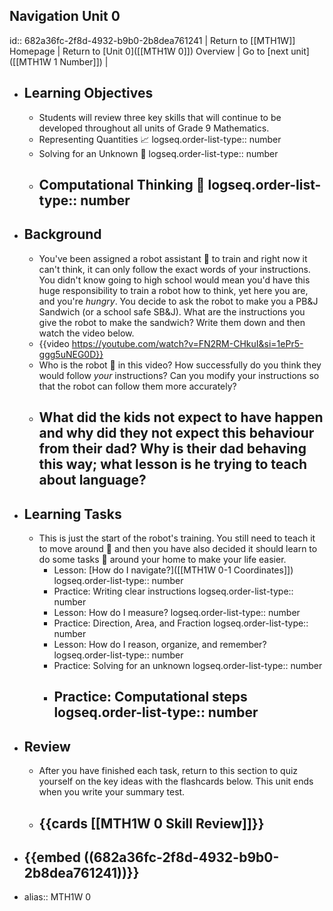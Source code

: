 ## Navigation Unit 0
id:: 682a36fc-2f8d-4932-b9b0-2b8dea761241
| Return to [[MTH1W]] Homepage | Return to [Unit 0]([[MTH1W 0]]) Overview | Go to [next unit]([[MTH1W 1 Number]]) |
- ## Learning Objectives
	- Students will review three key skills that will continue to be developed throughout all units of Grade 9 Mathematics.
	- Representing Quantities 📈
	  logseq.order-list-type:: number
	- Solving for an Unknown 🟰
	  logseq.order-list-type:: number
	- Computational Thinking 🧮
	  logseq.order-list-type:: number
	  ---
- ## Background
	- You've been assigned a robot assistant 🤖 to train and right now it can't think, it can only follow the exact words of your instructions. You didn't know going to high school would mean you'd have this huge responsibility to train a robot how to think, yet here you are, and you're *hungry*. You decide to ask the robot to make you a PB&J Sandwich (or a school safe SB&J). What are the instructions you give the robot to make the sandwich? Write them down and then watch the video below.
	- {{video https://youtube.com/watch?v=FN2RM-CHkuI&si=1ePr5-ggg5uNEG0D}}
	- Who is the robot 🤖 in this video? How successfully do you think they would follow *your* instructions? Can you modify your instructions so that the robot can follow them more accurately?
	- What did the kids not expect to have happen and why did they not expect this behaviour from their dad? Why is their dad behaving this way; what lesson is he trying to teach about language?
	  ---
- ## Learning Tasks
	- This is just the start of the robot's training. You still need to teach it to move around 🦿 and then you have also decided it should learn to do some tasks 🦾 around your home to make your life easier.
		- Lesson:  [How do I navigate?]([[MTH1W 0-1 Coordinates]])
		  logseq.order-list-type:: number
		- Practice:  Writing clear instructions
		  logseq.order-list-type:: number
		- Lesson:  How do I measure?
		  logseq.order-list-type:: number
		- Practice:  Direction, Area, and Fraction
		  logseq.order-list-type:: number
		- Lesson:  How do I reason, organize, and remember?
		  logseq.order-list-type:: number
		- Practice:  Solving for an unknown
		  logseq.order-list-type:: number
		- Practice:  Computational steps
		  logseq.order-list-type:: number
		  ---
- ## Review
	- After you have finished each task, return to this section to quiz yourself on the key ideas with the flashcards below. This unit ends when you write your summary test.
	- {{cards [[MTH1W 0 Skill Review]]}}
	  ---
- {{embed ((682a36fc-2f8d-4932-b9b0-2b8dea761241))}}
  ---
- alias:: MTH1W 0